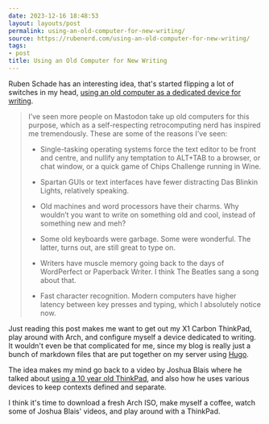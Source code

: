 ```yaml
---
date: 2023-12-16 18:48:53
layout: layouts/post
permalink: using-an-old-computer-for-new-writing/
source: https://rubenerd.com/using-an-old-computer-for-new-writing/
tags:
- post
title: Using an Old Computer for New Writing
---
```


Ruben Schade has an interesting idea, that's started flipping a lot of switches in my head, [using an old computer as a dedicated device for writing][src].

> I’ve seen more people on Mastodon take up old computers for this purpose, which as a self-respecting retrocomputing nerd has inspired me tremendously. These are some of the reasons I’ve seen:
>
> * Single-tasking operating systems force the text editor to be front and centre, and nullify any temptation to ALT+TAB to a browser, or chat window, or a quick game of Chips Challenge running in Wine.
>
> * Spartan GUIs or text interfaces have fewer distracting Das Blinkin Lights, relatively speaking.
>
> * Old machines and word processors have their charms. Why wouldn’t you want to write on something old and cool, instead of something new and meh?
>
> * Some old keyboards were garbage. Some were wonderful. The latter, turns out, are still great to type on.
>
> * Writers have muscle memory going back to the days of WordPerfect or Paperback Writer. I think The Beatles sang a song about that.
>
> * Fast character recognition. Modern computers have higher latency between key presses and typing, which I absolutely notice now.

Just reading this post makes me want to get out my X1 Carbon ThinkPad, play around with Arch, and configure myself a device dedicated to writing. It wouldn't even be that complicated for me, since my
blog is really just a bunch of markdown files that are put together on my server using [Hugo][h].

The idea makes my mind go back to a video by Joshua Blais where he talked about [using a 10 year old ThinkPad][v], and also how he uses various devices to keep contexts defined and separate.

I think it's time to download a fresh Arch ISO, make myself a coffee, watch some of Joshua Blais' videos, and play around with a ThinkPad.

[src]: https://rubenerd.com/using-an-old-computer-for-new-writing/
[h]: https://gohugo.io
[v]: https://chrishannah.me/focus-in-a-distracted-world
